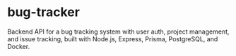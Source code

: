 # bug-tracker
Backend API for a bug tracking system with user auth, project management, and issue tracking, built with Node.js, Express, Prisma, PostgreSQL, and Docker.
